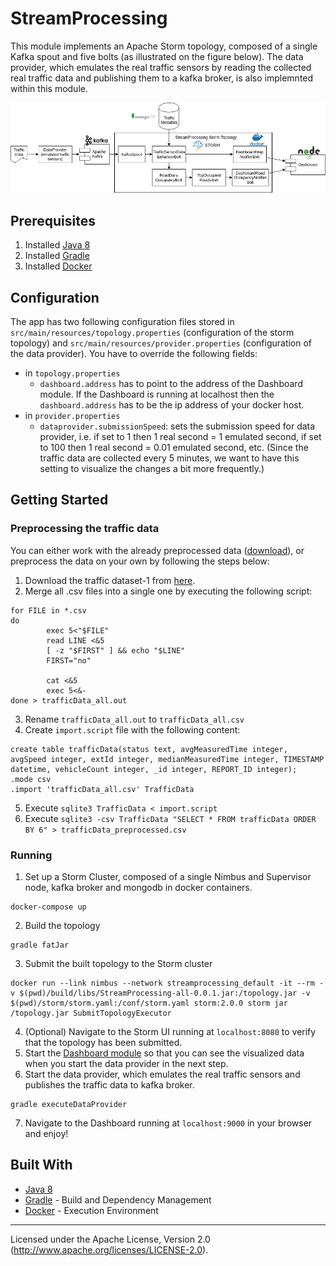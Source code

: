 # StreamProcessing
This module implements an Apache Storm topology, composed of a single Kafka spout and five bolts (as illustrated on the figure below). The data provider, which emulates the real traffic sensors by reading the collected real traffic data and publishing them to a kafka broker, is also implemnted within this module.

![topology](https://github.com/FilipRy/LiveTrafficMonitoring/blob/master/StreamProcessing/assets/live_traffic_monitoring.png)

## Prerequisites
1. Installed [Java 8](https://www.java.com/en/download/)
2. Installed [Gradle](https://gradle.org/)
3. Installed [Docker](https://www.docker.com/)

## Configuration
The app has two following configuration files stored in `src/main/resources/topology.properties` (configuration of the storm topology) and `src/main/resources/provider.properties` (configuration of the data provider). You have to override the following fields:
* in `topology.properties`
    * `dashboard.address` has to point to the address of the Dashboard module. If the Dashboard is running at localhost then the `dashboard.address` has to be the ip address of your docker host.
* in `provider.properties`
    * `dataprovider.submissionSpeed`: sets the submission speed for data provider, i.e. if set to 1 then 1 real second = 1 emulated second, if set to 100 then 1 real second = 0.01 emulated second, etc. (Since the traffic data are collected every 5 minutes, we want to have this setting to visualize the changes a bit more frequently.)

## Getting Started

### Preprocessing the traffic data
You can either work with the already preprocessed data ([download](https://drive.google.com/open?id=1dK1--y0cWnALtLI6jTZvO0_3AjFhMUKd)), or preprocess the data on your own by following the steps below:

1. Download the traffic dataset-1 from [here](http://iot.ee.surrey.ac.uk:8080/datasets.html#traffic).
2. Merge all .csv files into a single one by executing the following script:
```
for FILE in *.csv
do
        exec 5<"$FILE"
        read LINE <&5 
        [ -z "$FIRST" ] && echo "$LINE"
        FIRST="no"

        cat <&5
        exec 5<&-
done > trafficData_all.out
```
3. Rename `trafficData_all.out` to `trafficData_all.csv`
4. Create `import.script` file with the following content:
```
create table trafficData(status text, avgMeasuredTime integer, avgSpeed integer, extId integer, medianMeasuredTime integer, TIMESTAMP datetime, vehicleCount integer, _id integer, REPORT_ID integer);
.mode csv
.import 'trafficData_all.csv' TrafficData
```
5. Execute `sqlite3 TrafficData < import.script`
6. Execute `sqlite3 -csv TrafficData "SELECT * FROM trafficData ORDER BY 6" > trafficData_preprocessed.csv`
### Running
1. Set up a Storm Cluster, composed of a single Nimbus and Supervisor node, kafka broker and mongodb in docker containers.
```
docker-compose up
```
2. Build the topology
```
gradle fatJar
```
3. Submit the built topology to the Storm cluster
```
docker run --link nimbus --network streamprocessing_default -it --rm -v $(pwd)/build/libs/StreamProcessing-all-0.0.1.jar:/topology.jar -v $(pwd)/storm/storm.yaml:/conf/storm.yaml storm:2.0.0 storm jar /topology.jar SubmitTopologyExecutor
```
4. (Optional) Navigate to the Storm UI running at `localhost:8080` to verify that the topology has been submitted.
4. Start the [Dashboard module](https://github.com/FilipRy/LiveTrafficMonitoring/tree/master/Dashboard) so that you can see the visualized data when you start the data provider in the next step.
5. Start the data provider, which emulates the real traffic sensors and publishes the traffic data to kafka broker.
```
gradle executeDataProvider
```
7. Navigate to the Dashboard running at `localhost:9000` in your browser and enjoy!

## Built With

* [Java 8](https://www.java.com/en/download/)
* [Gradle](https://gradle.org/) - Build and Dependency Management
* [Docker](https://www.docker.com/) - Execution Environment
------------------------
Licensed under the Apache License, Version 2.0 (http://www.apache.org/licenses/LICENSE-2.0).
